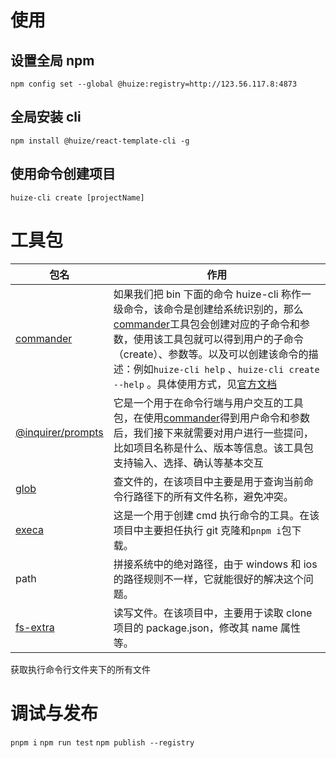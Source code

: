 # 使用

## 设置全局 npm

`npm config set --global @huize:registry=http://123.56.117.8:4873`

## 全局安装 cli

`npm install @huize/react-template-cli -g`

## 使用命令创建项目

`huize-cli create [projectName]`

# 工具包

| 包名                                                          | 作用                                                                                                                                                                                                                                                                                                                                                                                     |
| ------------------------------------------------------------- | ---------------------------------------------------------------------------------------------------------------------------------------------------------------------------------------------------------------------------------------------------------------------------------------------------------------------------------------------------------------------------------------- |
| [commander](https://github.com/tj/commander.js/tree/master)   | 如果我们把 bin 下面的命令 huize-cli 称作一级命令，该命令是创建给系统识别的，那么[commander](https://github.com/tj/commander.js/tree/master)工具包会创建对应的子命令和参数，使用该工具包就可以得到用户的子命令（create）、参数等。以及可以创建该命令的描述：例如`huize-cli help` 、`huize-cli create --help` 。具体使用方式，见[官方文档](https://github.com/tj/commander.js/tree/master) |
| [@inquirer/prompts](https://github.com/SBoudrias/Inquirer.js) | 它是一个用于在命令行端与用户交互的工具包，在使用[commander](https://github.com/tj/commander.js/tree/master)得到用户命令和参数后，我们接下来就需要对用户进行一些提问，比如项目名称是什么、版本等信息。该工具包支持输入、选择、确认等基本交互                                                                                                                                              |
| [glob](https://github.com/isaacs/node-glob)                   | 查文件的，在该项目中主要是用于查询当前命令行路径下的所有文件名称，避免冲突。                                                                                                                                                                                                                                                                                                             |
| [execa](https://github.com/sindresorhus/execa#readme)         | 这是一个用于创建 cmd 执行命令的工具。在该项目中主要担任执行 git 克隆和`pnpm i`包下载。                                                                                                                                                                                                                                                                                                   |
| path                                                          | 拼接系统中的绝对路径，由于 windows 和 ios 的路径规则不一样，它就能很好的解决这个问题。                                                                                                                                                                                                                                                                                                   |
| [fs-extra](https://github.com/jprichardson/node-fs-extra)     | 读写文件。在该项目中，主要用于读取 clone 项目的 package.json，修改其 name 属性等。                                                                                                                                                                                                                                                                                                       |

获取执行命令行文件夹下的所有文件

# 调试与发布

`pnpm i` `npm run test` `npm publish --registry `
